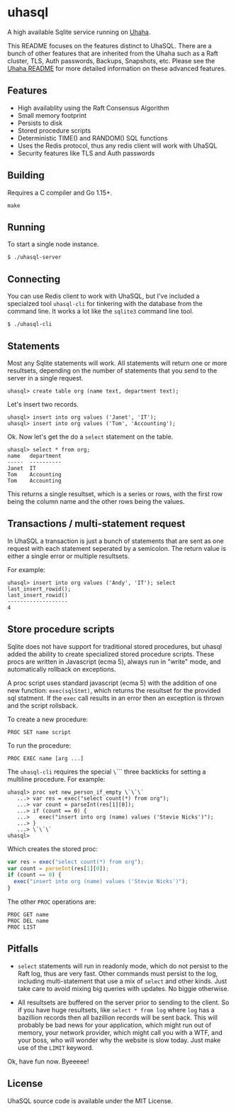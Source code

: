 # uhasql

A high available Sqlite service running on [Uhaha](https://github.com/tidwall/uhaha).

This README focuses on the features distinct to UhaSQL. There are a bunch of other features that are inherited from the Uhaha such as a Raft cluster, TLS, Auth passwords, Backups, Snapshots, etc. Please see the [Uhaha README](https://github.com/tidwall/uhaha) for more detailed information on these advanced features.

## Features

- High availablity using the Raft Consensus Algorithm
- Small memory footprint
- Persists to disk
- Stored procedure scripts
- Deterministic TIME() and RANDOM() SQL functions
- Uses the Redis protocol, thus any redis client will work with UhaSQL
- Security features like TLS and Auth passwords

## Building

Requires a C compiler and Go 1.15+.

```
make
```

## Running

To start a single node instance. 

```
$ ./uhasql-server
```

## Connecting 

You can use Redis client to work with UhaSQL, but I've included a specialzed
tool `uhasql-cli` for tinkering with the database from the command line.
It works a lot like the `sqlite3` command line tool.

```
$ ./uhasql-cli
```

## Statements

Most any Sqlite statements will work. All statements will return one or more
resultsets, depending on the number of statements that you send to the server
in a single request.

```
uhasql> create table org (name text, department text);
```

Let's insert two records.

```
uhasql> insert into org values ('Janet', 'IT');
uhasql> insert into org values ('Tom', 'Accounting');
```

Ok. Now let's get the do a `select` statement on the table.

```
uhasql> select * from org;
name   department
-----  ----------
Janet  IT
Tom    Accounting
Tom    Accounting
```

This returns a single resultset, which is a series or rows, with the first row
being the column name and the other rows being the values.

## Transactions / multi-statement request

In UhaSQL a transaction is just a bunch of statements that are sent as one
request with each statement seperated by a semicolon. The return value is
either a single error or multiple resultsets.

For example:

```
uhasql> insert into org values ('Andy', 'IT'); select last_insert_rowid();
last_insert_rowid()
-------------------
4
```

## Store procedure scripts

Sqlite does not have support for traditional stored procedures, but uhasql
added the ability to create specialized stored procedure scripts. These procs
are written in Javascript (ecma 5), always run in "write" mode, and
automatically rollback on exceptions.

A proc script uses standard javascript (ecma 5) with the addition of one new
function: `exec(sqlStmt)`, which returns the resultset for the provided 
sql statment. If the `exec` call results in an error then an exception is 
thrown and the script rollsback.

To create a new procedure:

```
PROC SET name script
```

To run the procedure:

```
PROC EXEC name [arg ...]
```

The `uhasql-cli` requires the special `\`\`\`` three backticks for setting a
multiline procedure. For example:

```
uhasql> proc set new_person_if_empty \`\`\`
   ...> var res = exec("select count(*) from org");
   ...> var count = parseInt(res[1][0]);
   ...> if (count == 0) {
   ...>   exec("insert into org (name) values ('Stevie Nicks')");
   ...> }
   ...> \`\`\`
uhasql>
```

Which creates the stored proc:

```js
var res = exec("select count(*) from org");
var count = parseInt(res[1][0]);
if (count == 0) {
  exec("insert into org (name) values ('Stevie Nicks')");
}
```

The other `PROC` operations are:

```
PROC GET name
PROC DEL name
PROC LIST
```



## Pitfalls

- `select` statements will run in readonly mode, which do not persist to the
Raft log, thus are very fast. Other commands must persist to the log, including multi-statement that use a mix of `select` and other kinds. Just take care to
avoid mixing big queries with updates. No biggie otherwise.

- All resultsets are buffered on the server prior to sending to the client. So
if you have huge resultsets, like `select * from log` where `log` has a
bazillion records then all bazillion records will be sent back. This will
probably be bad news for your application, which might run out of memory, your
network provider, which might call you with a WTF, and your boss, who will
wonder why the website is slow today. Just make use of the `LIMIT` keyword.
 
Ok, have fun now. Byeeeee!

## License

UhaSQL source code is available under the MIT License.
